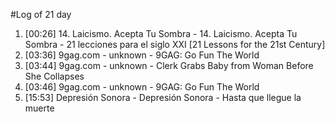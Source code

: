 #Log of 21 day

1. [00:26] 14. Laicismo. Acepta Tu Sombra - 14. Laicismo. Acepta Tu Sombra - 21 lecciones para el siglo XXI [21 Lessons for the 21st Century]
1. [03:36] 9gag.com - unknown - 9GAG: Go Fun The World
1. [03:44] 9gag.com - unknown - Clerk Grabs Baby from Woman Before She Collapses
1. [03:46] 9gag.com - unknown - 9GAG: Go Fun The World
1. [15:53] Depresión Sonora - Depresión Sonora - Hasta que llegue la muerte
